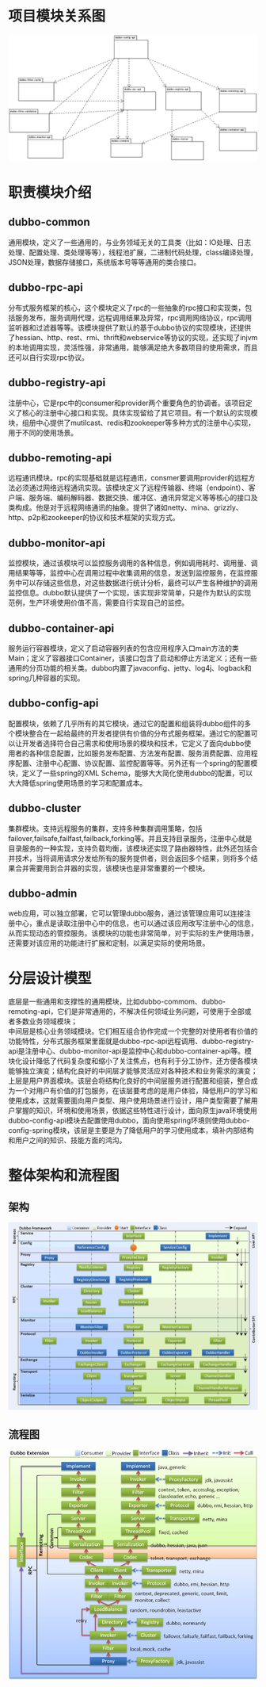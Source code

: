 # 项目模块关系图
![](/dubbo-source-learn/dubbo-source-notes/src/main/resources/img/模块关系.png)
# 职责模块介绍
## dubbo-common
通用模块，定义了一些通用的，与业务领域无关的工具类（比如：IO处理、日志处理、配置处理、类处理等等），线程池扩展，二进制代码处理，class编译处理，JSON处理，数据存储接口，系统版本号等等通用的类合接口。
## dubbo-rpc-api
分布式服务框架的核心，这个模块定义了rpc的一些抽象的rpc接口和实现类，包括服务发布，服务调用代理，远程调用结果及异常，rpc调用网络协议，rpc调用监听器和过滤器等等。该模块提供了默认的基于dubbo协议的实现模块，还提供了hessian、http、rest、rmi、thrift和webservice等协议的实现，还实现了injvm的本地调用实现，灵活性强，非常通用，能够满足绝大多数项目的使用需求，而且还可以自行实现rpc协议。
## dubbo-registry-api
注册中心，它是rpc中的consumer和provider两个重要角色的协调者。该项目定义了核心的注册中心接口和实现。具体实现留给了其它项目。有一个默认的实现模块，组册中心提供了mutilcast、redis和zookeeper等多种方式的注册中心实现，用于不同的使用场景。
## dubbo-remoting-api
远程通讯模块。rpc的实现基础就是远程通讯，consmer要调用provider的远程方法必须通过网络远程通讯实现。该模块定义了远程传输器、终端（endpoint）、客户端、服务端、编码解码器、数据交换、缓冲区、通讯异常定义等等核心的接口及类构成。他是对于远程网络通讯的抽象。提供了诸如netty、mina、grizzly、http、p2p和zookeeper的协议和技术框架的实现方式。
## dubbo-monitor-api
监控模块，通过该模块可以监控服务调用的各种信息，例如调用耗时、调用量、调用结果等等，监控中心在调用过程中收集调用的信息，发送到监控服务，在监控服务中可以存储这些信息，对这些数据进行统计分析，最终可以产生各种维护的调用监控信息。dubbo默认提供了一个实现，该实现非常简单，只是作为默认的实现范例，生产环境使用价值不高，需要自行实现自己的监控。
## dubbo-container-api
服务运行容器模块，定义了启动容器列表的包含应用程序入口main方法的类Main；定义了容器接口Container，该接口包含了启动和停止方法定义；还有一些通用的分页功能的相关类。dubbo内置了javaconfig、jetty、log4j、logback和spring几种容器的实现。
## dubbo-config-api
配置模块，依赖了几乎所有的其它模块，通过它的配置和组装将dubbo组件的多个模块整合在一起给最终的开发者提供有价值的分布式服务框架。通过它的配置可以让开发者选择符合自己需求和使用场景的模块和技术，它定义了面向dubbo使用者的各种信息配置，比如服务发布配置、方法发布配置、服务消费配置、应用程序配置、注册中心配置、协议配置、监控配置等等。另外还有一个spring的配置模块，定义了一些spring的XML Schema，能够大大简化使用dubbo的配置，可以大大降低spring使用场景的学习和配置成本。
## dubbo-cluster
集群模块。支持远程服务的集群，支持多种集群调用策略，包括failover,failsafe,failfast,failback,forking等。并且支持目录服务，注册中心就是目录服务的一种实现，支持负载均衡，该模块还实现了路由器特性，此外还包括合并技术，当将调用请求分发给所有的服务提供者，则会返回多个结果，则将多个结果合并需要用到合并器的实现，该模块也是非常重要的一个模块。
## dubbo-admin
web应用，可以独立部署，它可以管理dubbo服务，通过该管理应用可以连接注册中心，重点是读取注册中心中的信息，也可以通过该应用改写注册中心的信息，从而实现动态的管控服务。该模块的功能也非常简单，对于实际的生产使用场景，还需要对该应用的功能进行扩展和定制，以满足实际的使用场景。
# 分层设计模型<br>
底层是一些通用和支撑性的通用模块，比如dubbo-commom、dubbo-remoting-api，它们是非常通用的，不解决任何领域业务问题，可使用于全部或者多数业务领域模块；<br>
中间层是核心业务领域模块。它们相互组合协作完成一个完整的对使用者有价值的功能特性，分布式服务框架里面就是dubbo-rpc-api远程调用、dubbo-registry-api是注册中心、dubbo-monitor-api是监控中心和dubbo-container-api等。模块化设计降低了代码复杂度和缩小了关注焦点，也有利于分工协作，还方便各模块能够独立演变；结构化良好的中间层才能够灵活应对各种技术和业务需求的演变；<br>
上层是用户界面模块。该层会将结构化良好的中间层服务进行配置和组装，整合成为一个对用户有价值的打包服务，在该层要考虑的是用户体验，降低用户的学习和使用成本，这就需要面向用户类型、用户使用场景进行设计，用户类型需要了解用户掌握的知识，环境和使用场景，依据这些特性进行设计，面向原生java环境使用dubbo-config-api模块去配置使用dubbo，面向使用spring环境则使用dubbo-config-spring模块，该层是主要是为了降低用户的学习使用成本，填补内部结构和用户之间的知识、技能方面的鸿沟。
# 整体架构和流程图
## 架构
![](/dubbo-source-learn/dubbo-source-notes/src/main/resources/img/架构图.jpg)
## 流程图
![](/dubbo-source-learn/dubbo-source-notes/src/main/resources/img/流程图.jpg)
